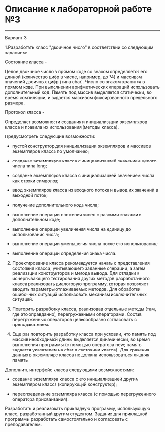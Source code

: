 # Описание к лабораторной работе №3

---
Вариант 3



1.Разработать класс "двоичное число" в соответствии со следующим заданием:

Состояние класса -

Целое двоичное число в прямом коде со знаком определяется его длиной (количество цифр в числе, например, до 74) и массивом значений двоичных цифр (типа char). Число со знаком хранится в прямом коде. При выполнении арифметических операций использовать дополнительный код. Память под массив выделяется статически, во время компиляции, и задается массивом фиксированного предельного размера.

Протокол класса -

Определяет  возможности создания и инициализации экземпляров класса и правила их использования (методы класса).

Предусмотреть следующие возможности:

* пустой конструктор для инициализации экземпляров и массивов экземпляров класса по умолчанию;

* создание экземпляров класса с инициализацией значением целого числа типа long;

* создание экземпляров класса с инициализацией значением числа как строки символов;

* ввод экземпляров класса из входного потока и вывод их значений в выходной поток;

* получение дополнительного кода числа;

* выполнение операции сложения чисел с разными знаками в дополнительном коде;

* выполнение операции увеличения числа на единицу до использования числа;

* выполнение операции уменьшения числа после его использования;

* выполнение операции определения знака числа.

2. Проектирование класса рекомендуется начать с представления состояния класса, учитывающего заданные операции, а затем реализации конструкторов и метода вывода. Для отладки и исчерпывающего тестирования других методов разработанного класса реализовать диалоговую программу, которая позволяет вводить параметры отлаживаемых методов. Для обработки ошибочных ситуаций использовать механизм исключительных ситуаций.

3. Повторить разработку класса, реализовав отдельные методы (там, где это оправданно), перегруженными операторами. Состав перегруженных операторов целесообразно согласовать с преподавателем.

4. Еще раз повторить разработку класса при условии, что память под массив необходимой длины выделяется динамически, во время выполнения программы (с помощью оператора new; память задается указателем на char в состоянии класса). Для хранения данных в экземпляре класса не должна использоваться лишняя память.

Дополнить интерфейс класса следующими возможностями:

* создание экземпляра класса с его инициализацией другим экземпляром класса (копирующий конструктор);

* переопределение экземпляра класса (с помощью перегруженного оператора присваивания).

Разработать и реализовать прикладную программу, использующую класс, разработанный другим студентом. Задание для прикладной программы разработать самостоятельно и согласовать с преподавателем.